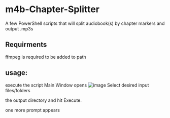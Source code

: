 # m4b-Chapter-Splitter
A few PowerShell scripts that will split audiobook(s) by chapter markers and output .mp3s

## Requirments
ffmpeg is required to be added to path
## usage:
execute the script 
Main Window opens
![image](https://github.com/user-attachments/assets/3671cf09-aab0-432a-9dec-1f6bf2d17a5a)
Select desired input files/folders



the output directory and hit Execute.

one more prompt appears

